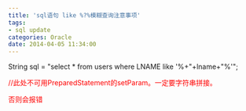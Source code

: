 ```yaml
---
title: 'sql语句 like %?%模糊查询注意事项'
tags: 
- sql update
categories: Oracle
date: 2014-04-05 11:34:00
---
```


String sql = "select * from users where LNAME like '%+"+lname+"%'";

<span style="color: #ff0000;">//此处不可用PreparedStatement的setParam。一定要字符串拼接。</span>

<span style="color: #ff0000;">否则会报错</span>